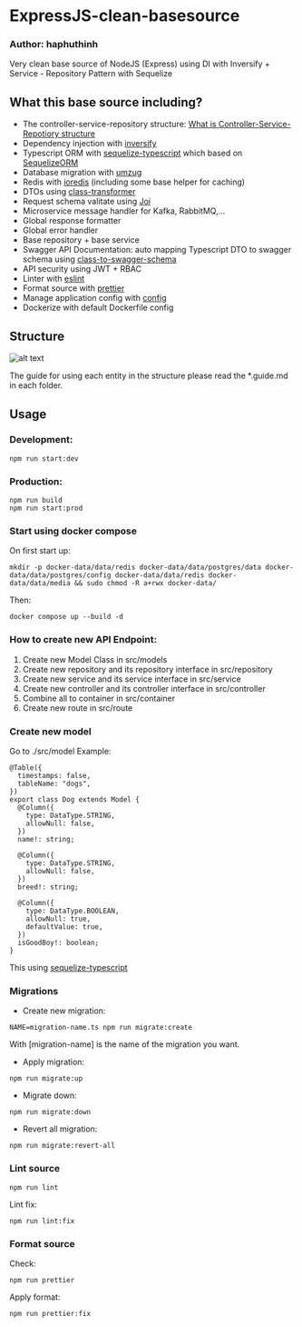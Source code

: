 # ExpressJS-clean-basesource

### Author: haphuthinh

Very clean base source of NodeJS (Express) using DI with Inversify + Service - Repository Pattern with Sequelize

## What this base source including?

- The controller-service-repository structure: [What is Controller-Service-Repotiory structure](https://tom-collings.medium.com/controller-service-repository-16e29a4684e5)
- Dependency injection with [inversify](https://inversify.io/)
- Typescript ORM with [sequelize-typescript](https://www.npmjs.com/package/sequelize-typescript) which based on [SequelizeORM](https://sequelize.org/docs/v6/other-topics/typescript/)
- Database migration with [umzug](https://www.npmjs.com/package/umzug)
- Redis with [ioredis](https://www.npmjs.com/package/ioredis) (including some base helper for caching)
- DTOs using [class-transformer](https://www.npmjs.com/package/class-transformer)
- Request schema valitate using [Joi](https://www.npmjs.com/package/joi)
- Microservice message handler for Kafka, RabbitMQ,...
- Global response formatter
- Global error handler
- Base repository + base service
- Swagger API Documentation: auto mapping Typescript DTO to swagger schema using [class-to-swagger-schema](https://www.npmjs.com/package/class-to-swagger-schema)
- API security using JWT + RBAC
- Linter with [eslint](https://www.npmjs.com/package/eslint)
- Format source with [prettier](https://www.npmjs.com/package/prettier)
- Manage application config with [config](https://www.npmjs.com/package/config)
- Dockerize with default Dockerfile config

## Structure

![alt text](https://res.cloudinary.com/practicaldev/image/fetch/s--CDARQ4Hj--/c_limit%2Cf_auto%2Cfl_progressive%2Cq_auto%2Cw_880/https://dev-to-uploads.s3.amazonaws.com/uploads/articles/of739v9cu7namgc9m2am.jpg)

The guide for using each entity in the structure please read the \*.guide.md in each folder.

## Usage

### Development:

```
npm run start:dev
```

### Production:

```
npm run build
npm run start:prod
```

### Start using docker compose

On first start up:

```
mkdir -p docker-data/data/redis docker-data/data/postgres/data docker-data/data/postgres/config docker-data/data/redis docker-data/data/media && sudo chmod -R a+rwx docker-data/
```

Then:

```
docker compose up --build -d
```

### How to create new API Endpoint:

1. Create new Model Class in src/models
2. Create new repository and its repository interface in src/repository
3. Create new service and its service interface in src/service
4. Create new controller and its controller interface in src/controller
5. Combine all to container in src/container
6. Create new route in src/route

### Create new model

Go to ./src/model
Example:

```
@Table({
  timestamps: false,
  tableName: "dogs",
})
export class Dog extends Model {
  @Column({
    type: DataType.STRING,
    allowNull: false,
  })
  name!: string;

  @Column({
    type: DataType.STRING,
    allowNull: false,
  })
  breed!: string;

  @Column({
    type: DataType.BOOLEAN,
    allowNull: true,
    defaultValue: true,
  })
  isGoodBoy!: boolean;
}
```

This using [sequelize-typescript](https://www.npmjs.com/package/sequelize-typescript)

### Migrations

- Create new migration:

```
NAME=migration-name.ts npm run migrate:create
```

With [migration-name] is the name of the migration you want.

- Apply migration:

```
npm run migrate:up
```

- Migrate down:

```
npm run migrate:down
```

- Revert all migration:

```
npm run migrate:revert-all
```

### Lint source

```
npm run lint
```

Lint fix:

```
npm run lint:fix
```

### Format source

Check:

```
npm run prettier
```

Apply format:

```
npm run prettier:fix
```
